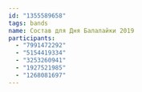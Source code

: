 ```yaml
---
id: "1355589658"
tags: bands
name: Состав для Дня Балалайки 2019
participants:
  - "7991472292"
  - "5154419334"
  - "3253260941"
  - "1927521985"
  - "1268081697"
---
```

